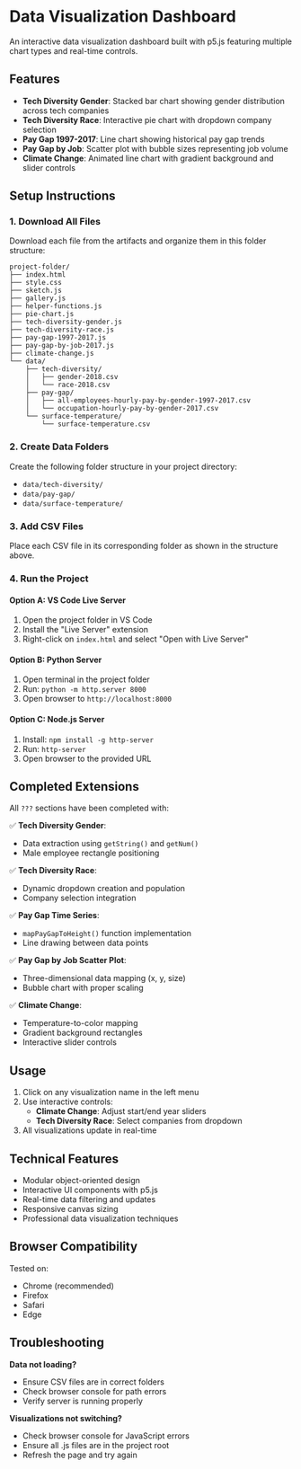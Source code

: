 # Data Visualization Dashboard

An interactive data visualization dashboard built with p5.js featuring multiple chart types and real-time controls.

## Features

-   **Tech Diversity Gender**: Stacked bar chart showing gender distribution across tech companies
-   **Tech Diversity Race**: Interactive pie chart with dropdown company selection
-   **Pay Gap 1997-2017**: Line chart showing historical pay gap trends
-   **Pay Gap by Job**: Scatter plot with bubble sizes representing job volume
-   **Climate Change**: Animated line chart with gradient background and slider controls

## Setup Instructions

### 1. Download All Files

Download each file from the artifacts and organize them in this folder structure:

```
project-folder/
├── index.html
├── style.css
├── sketch.js
├── gallery.js
├── helper-functions.js
├── pie-chart.js
├── tech-diversity-gender.js
├── tech-diversity-race.js
├── pay-gap-1997-2017.js
├── pay-gap-by-job-2017.js
├── climate-change.js
└── data/
    ├── tech-diversity/
    │   ├── gender-2018.csv
    │   └── race-2018.csv
    ├── pay-gap/
    │   ├── all-employees-hourly-pay-by-gender-1997-2017.csv
    │   └── occupation-hourly-pay-by-gender-2017.csv
    └── surface-temperature/
        └── surface-temperature.csv
```

### 2. Create Data Folders

Create the following folder structure in your project directory:

-   `data/tech-diversity/`
-   `data/pay-gap/`
-   `data/surface-temperature/`

### 3. Add CSV Files

Place each CSV file in its corresponding folder as shown in the structure above.

### 4. Run the Project

#### Option A: VS Code Live Server

1. Open the project folder in VS Code
2. Install the "Live Server" extension
3. Right-click on `index.html` and select "Open with Live Server"

#### Option B: Python Server

1. Open terminal in the project folder
2. Run: `python -m http.server 8000`
3. Open browser to `http://localhost:8000`

#### Option C: Node.js Server

1. Install: `npm install -g http-server`
2. Run: `http-server`
3. Open browser to the provided URL

## Completed Extensions

All `???` sections have been completed with:

✅ **Tech Diversity Gender**:

-   Data extraction using `getString()` and `getNum()`
-   Male employee rectangle positioning

✅ **Tech Diversity Race**:

-   Dynamic dropdown creation and population
-   Company selection integration

✅ **Pay Gap Time Series**:

-   `mapPayGapToHeight()` function implementation
-   Line drawing between data points

✅ **Pay Gap by Job Scatter Plot**:

-   Three-dimensional data mapping (x, y, size)
-   Bubble chart with proper scaling

✅ **Climate Change**:

-   Temperature-to-color mapping
-   Gradient background rectangles
-   Interactive slider controls

## Usage

1. Click on any visualization name in the left menu
2. Use interactive controls:
    - **Climate Change**: Adjust start/end year sliders
    - **Tech Diversity Race**: Select companies from dropdown
3. All visualizations update in real-time

## Technical Features

-   Modular object-oriented design
-   Interactive UI components with p5.js
-   Real-time data filtering and updates
-   Responsive canvas sizing
-   Professional data visualization techniques

## Browser Compatibility

Tested on:

-   Chrome (recommended)
-   Firefox
-   Safari
-   Edge

## Troubleshooting

**Data not loading?**

-   Ensure CSV files are in correct folders
-   Check browser console for path errors
-   Verify server is running properly

**Visualizations not switching?**

-   Check browser console for JavaScript errors
-   Ensure all .js files are in the project root
-   Refresh the page and try again
